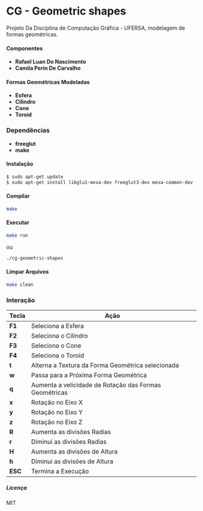 # CG - Geometric shapes
Projeto Da Disciplina de Computação Gráfica - UFERSA, modelagem de formas geométricas.

#### Componentes
- **Rafael Luan Do Nascimento**
- **Camila Perin De Carvalho**

#### Formas Geométricas Modeladas
- **Esfera**
- **Cilindro**
- **Cone**
- **Toroid**

### Dependências
- **freeglut**
- **make**

#### Instalação
```sh
$ sudo apt-get update
$ sudo apt-get install libglu1-mesa-dev freeglut3-dev mesa-common-dev
```
#### Compilar
```sh
make
```
#### Executar
```sh
make run
```
ou
```sh
./cg-geometric-shapes
```
#### Limpar Arquivos
```sh
make clean
```
### Interação
|  Tecla |  Ação  |
| ------ | ------ |
|**F1**| Seleciona a Esfera |
|**F2**| Seleciona o Cilindro |
|**F3**| Seleciona o Cone |
|**F4**| Seleciona o Toroid |
|**t**| Alterna a Textura da Forma Geométrica selecionada |
|**w**| Passa para a Próxima Forma Geométrica |
|**q**| Aumenta a velicidade de Rotação das Formas Geométricas |
|**x**| Rotação no Eixo X |
|**y**| Rotação no Eixo Y |
|**z**| Rotação no Eixo Z |
|**R**| Aumenta as divisões Radias |
|**r**| Diminui as divisões Radias |
|**H**| Aumenta as divisões de Altura |
|**h**| Diminui as divisões de Altura |
|**ESC**| Termina a Execução |

##### Licença
MIT